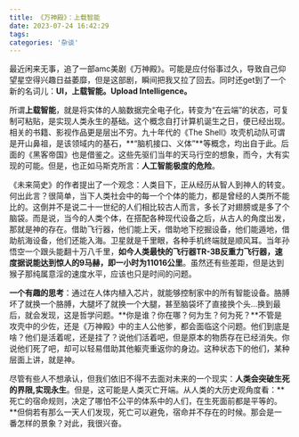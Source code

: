 ```yaml
---
title: 《万神殿》：上载智能
date: 2023-07-24 16:42:29
tags:
categories: '杂谈'
---
```


最近闲来无事，追了一部amc美剧《万神殿》。可能是应付俗事过久，导致自己仰望星空得兴趣日益萎靡，但是这部剧，瞬间把我又拉了回去。同时还get到了一个新的名词儿：**UI，上载智能。Upload Intelligence。**

所谓**上载智能**，就是将实体的人脑数据完全电子化，转变为“在云端”的状态，可复制可粘贴，是实现人类永生的基础。这个概念自打计算机诞生之日，便已经出现。相关的书籍、影视作品更是层出不穷。九十年代的《The Shell》攻壳机动队可谓是开山鼻祖，是该领域内的基石，**“脑机接口、义体”**等概念，均出自于此。后面的《黑客帝国》也是借鉴之。这些先驱们当年的天马行空的想象，而今，大有实现的可能。但是，也正如马斯克所言：**人工智能极度的危险**。

《未来简史》的作者提出了一个观念：人类目下，正从经历从智人到神人的转变。何出此言？很简单，当下人类社会中的每一个个体的能力，都是曾经的人类所不能比的。这倒并不是说二十一世纪的人们相比较古人而言，多长了对翅膀或是多了个脑袋。而是说，当今的人类个体，在搭配各种现代设备之后，从古人的角度出发，那就是神的存在。借助飞行器，他们能上天，借助地下挖掘设备，他们能遁地，借助航海设备，他们还能入海。卫星就是千里眼，各种手机终端就是顺风耳。当年孙悟空一个跟头能翻十万八千里，**如今人类最快的飞行器TR-3B反重力飞行器，速度据说能达到惊人的9马赫，即一小时为11016公里**。虽然还有些差距，但是达到猴子那纯属意淫的速度水平，应该也只是时间的问题。

**一个有趣的思考**：通过在人体内植入芯片，就能够控制家中的所有智能设备。胳膊坏了就换一个胳膊，大腿坏了就换一个大腿，甚至脑袋坏了直接换个头...换到最后，就会发现，这是哲学问题。**你是谁？你在哪？何为生？何为死？**不管是攻壳中的少佐，还是《万神殿》中的主人公他爹，都会面临这个问题。他们到底是啥？他们是活着呢，还是挂了？说他们活着吧，但是原本的物质存在已经消失。你说他们死了吧，却可以轻易借助其他躯壳重返你的身边。这种状态下的他们，某种层面上讲，就是神。

尽管有些人不想承认，但我们依旧不得不去面对未来的一个现实：**人类会突破生死的界限,实现永生**。但是，这可能是人类灭亡开端。从人类的大历史观角度看：**死亡的宿命规则，决定了哪怕不公平的体系中的人们，在生死面前都是平等的。**但倘若有那么一天人们发现，死亡可以避免，宿命并不存在的时候。那会是一番怎样的景象？对此，我很兴奋。